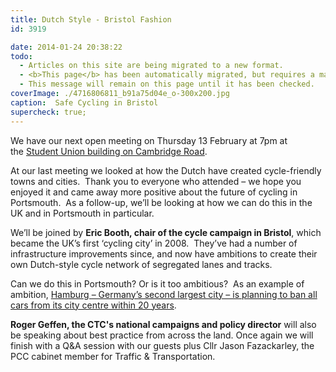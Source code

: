 ```yaml
---
title: Dutch Style - Bristol Fashion
id: 3919

date: 2014-01-24 20:38:22
todo:
  - Articles on this site are being migrated to a new format.
  - <b>This page</b> has been automatically migrated, but requires a manual check-&amp;-tune to ensure the format and links all work as expected.
  - This message will remain on this page until it has been checked.
coverImage: ./4716806811_b91a75d04e_o-300x200.jpg
caption:  Safe Cycling in Bristol
supercheck: true;
---
```




We have our next open meeting on Thursday 13 February at 7pm at the [Student Union building on Cambridge Road](https://www.google.co.uk/maps/preview/place/university+of+portsmouth+su/@50.7945485,-1.0963502,17z/data=!3m1!4b1!4m2!3m1!1s0x48745d9ca4d71053:0x7474561a9c6fef4e?hl=en "Meeting location").

At our last meeting we looked at how the Dutch have created cycle-friendly towns and cities.  Thank you to everyone who attended – we hope you enjoyed it and came away more positive about the future of cycling in Portsmouth.  As a follow-up, we’ll be looking at how we can do this in the UK and in Portsmouth in particular.

We’ll be joined by **Eric Booth, chair of the cycle campaign in Bristol**, which became the UK’s first ‘cycling city’ in 2008.  They’ve had a number of infrastructure improvements since, and now have ambitions to create their own Dutch-style cycle network of segregated lanes and tracks.

Can we do this in Portsmouth? Or is it too ambitious?  As an example of ambition, [Hamburg – Germany’s second largest city – is planning to ban all cars from its city centre within 20 years](http://www.independent.co.uk/news/world/europe/auto-ban-how-hamburg-is-taking-cars-off-the-road-9062461.html "Hamburg to Ban Cars").

**Roger Geffen, the CTC's national campaigns and policy director** will also be speaking about best practice from across the land. Once again we will finish with a Q&amp;A session with our guests plus Cllr Jason Fazackarley, the PCC cabinet member for Traffic &amp; Transportation.